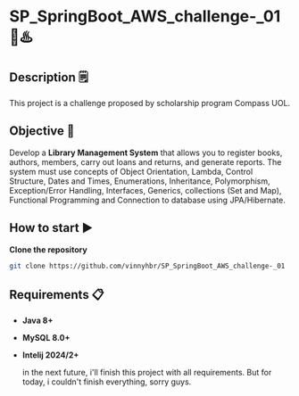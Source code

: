 # SP_SpringBoot_AWS_challenge-_01 🚀♨️
## Description 🗒️

This project is a challenge proposed by scholarship program Compass UOL.

## Objective 🎯
Develop a **Library Management System** that allows you to register books, authors, members, carry out loans and returns, and generate reports. The system must use concepts of Object Orientation, Lambda, Control Structure, Dates and Times, Enumerations, Inheritance, Polymorphism, Exception/Error Handling, Interfaces, Generics,
collections (Set and Map), Functional Programming and Connection to database using JPA/Hibernate.

## How to start ▶️

 **Clone the repository**
```bash
git clone https://github.com/vinnyhbr/SP_SpringBoot_AWS_challenge-_01
```
## Requirements 📋
* **Java 8+** 
* **MySQL 8.0+**
* **Intelij 2024/2+**

  in the next future, i'll finish this project with all requirements. But for today, i couldn't finish everything, sorry guys.


